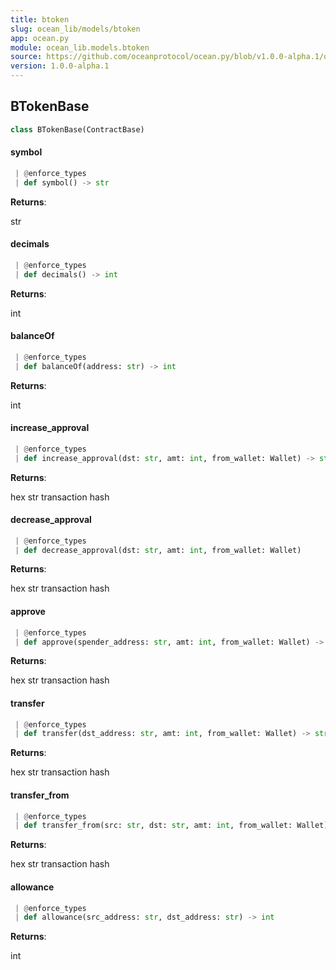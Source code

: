 ```yaml
---
title: btoken
slug: ocean_lib/models/btoken
app: ocean.py
module: ocean_lib.models.btoken
source: https://github.com/oceanprotocol/ocean.py/blob/v1.0.0-alpha.1/ocean_lib/models/btoken.py
version: 1.0.0-alpha.1
---
```

## BTokenBase

```python
class BTokenBase(ContractBase)
```

#### symbol

```python
 | @enforce_types
 | def symbol() -> str
```

**Returns**:

str

#### decimals

```python
 | @enforce_types
 | def decimals() -> int
```

**Returns**:

int

#### balanceOf

```python
 | @enforce_types
 | def balanceOf(address: str) -> int
```

**Returns**:

int

#### increase\_approval

```python
 | @enforce_types
 | def increase_approval(dst: str, amt: int, from_wallet: Wallet) -> str
```

**Returns**:

hex str transaction hash

#### decrease\_approval

```python
 | @enforce_types
 | def decrease_approval(dst: str, amt: int, from_wallet: Wallet)
```

**Returns**:

hex str transaction hash

#### approve

```python
 | @enforce_types
 | def approve(spender_address: str, amt: int, from_wallet: Wallet) -> str
```

**Returns**:

hex str transaction hash

#### transfer

```python
 | @enforce_types
 | def transfer(dst_address: str, amt: int, from_wallet: Wallet) -> str
```

**Returns**:

hex str transaction hash

#### transfer\_from

```python
 | @enforce_types
 | def transfer_from(src: str, dst: str, amt: int, from_wallet: Wallet) -> str
```

**Returns**:

hex str transaction hash

#### allowance

```python
 | @enforce_types
 | def allowance(src_address: str, dst_address: str) -> int
```

**Returns**:

int

